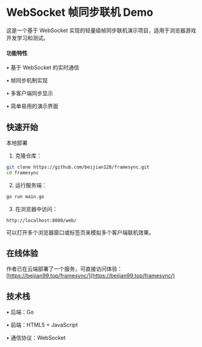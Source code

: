 # WebSocket 帧同步联机 Demo

这是一个基于 WebSocket 实现的轻量级帧同步联机演示项目，适用于浏览器游戏开发学习和测试。

#### 功能特性

• 基于 WebSocket 的实时通信

• 帧同步机制实现

• 多客户端同步显示

• 简单易用的演示界面


## 快速开始

本地部署

1. 克隆仓库：
```bash
git clone https://github.com/beijian128/framesync.git
cd framesync
```

2. 运行服务端：
```bash
go run main.go
```

3. 在浏览器中访问：
```
http://localhost:8080/web/
```

可以打开多个浏览器窗口或标签页来模拟多个客户端联机效果。

## 在线体验

作者已在云端部署了一个服务，可直接访问体验：
[https://beijian99.top/framesync/](https://beijian99.top/framesync/)

## 技术栈

• 后端：Go 

• 前端：HTML5 + JavaScript

• 通信协议：WebSocket
